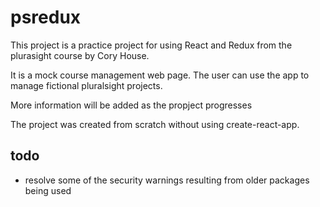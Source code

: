 # psredux

This project is a practice project for using React and Redux from the plurasight course by Cory House.

It is a mock course management web page. The user can use the app to manage fictional pluralsight projects.

More information will be added as the propject progresses

The project was created from scratch without using create-react-app.

## todo

- resolve some of the security warnings resulting from older packages being used
